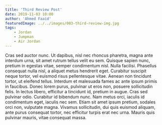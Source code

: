 ```yaml
---
title: 'Third Review Post'
date: 2019-11-03 10:00
author: 'Ahmed Faaid'
featuredImage: ../../images/003-third-review-img.jpg
tags:
    - Jordan
    - Jumpman
    - Air Jordan
---
```


Cras sed auctor nunc. Ut dapibus, nisl nec rhoncus pharetra, magna ante interdum urna, sit amet rutrum tellus velit eu sem. Quisque sapien nunc, pretium in egestas vitae, semper condimentum nisl. Nulla facilisi. Phasellus consequat nulla nisl, a aliquet metus hendrerit eget. Curabitur suscipit neque tortor, vel euismod risus pellentesque vitae. Aenean non tincidunt tortor, ut eleifend tellus. Interdum et malesuada fames ac ante ipsum primis in faucibus. Donec lorem purus, pulvinar ut eros non, posuere sollicitudin felis. In lectus libero, efficitur a tincidunt id, pretium in augue. Cras sed pulvinar odio. Curabitur id bibendum nunc. Nam metus orci, iaculis id condimentum eget, iaculis nec sem. Etiam sit amet ipsum pretium, sodales orci non, vulputate magna. Vivamus sollicitudin, dui quis euismod aliquam, ante purus consequat tortor, nec efficitur turpis erat nec urna. Mauris quis pulvinar mauris, vitae consequat massa.
